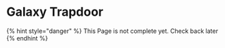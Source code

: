 # Galaxy Trapdoor

{% hint style="danger" %}
This Page is not complete yet. Check back later
{% endhint %}

